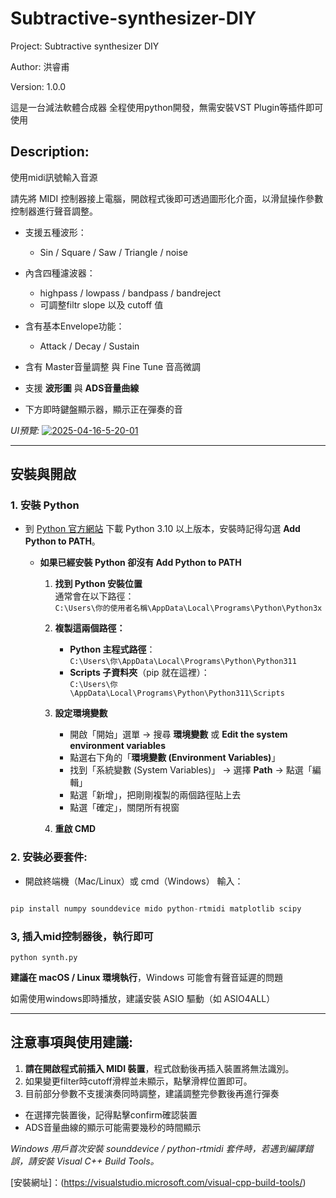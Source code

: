 # Subtractive-synthesizer-DIY


Project: Subtractive synthesizer DIY

Author: 洪睿甫 

Version: 1.0.0

這是一台減法軟體合成器
全程使用python開發，無需安裝VST Plugin等插件即可使用



## Description:

使用midi訊號輸入音源

請先將 MIDI 控制器接上電腦，開啟程式後即可透過圖形化介面，以滑鼠操作參數控制器進行聲音調整。


- 支援五種波形：
  -  Sin / Square / Saw / Triangle / noise

- 內含四種濾波器：
  - highpass / lowpass / bandpass / bandreject
  - 可調整filtr slope 以及 cutoff 值


- 含有基本Envelope功能：
  - Attack / Decay / Sustain 

 
- 含有 Master音量調整 與 Fine Tune 音高微調
 
- 支援 **波形圖** 與 **ADS音量曲線**

- 下方即時鍵盤顯示器，顯示正在彈奏的音

*UI預覽:*
<a href="https://ibb.co/LDsz0tn5"><img src="https://i.ibb.co/kVPgG8Q1/2025-04-16-5-20-01.png" alt="2025-04-16-5-20-01" border="0"></a>

---

## 安裝與開啟

### 1. 安裝 Python
- 到 [Python 官方網站](https://python.org) 下載 Python 3.10 以上版本，安裝時記得勾選 **Add Python to PATH**。

     - **如果已經安裝 Python 卻沒有 Add Python to PATH**
        1. **找到 Python 安裝位置**  
           通常會在以下路徑：  
           `C:\Users\你的使用者名稱\AppData\Local\Programs\Python\Python3x`
        
        2. **複製這兩個路徑：**
           - **Python 主程式路徑**：  
             `C:\Users\你\AppData\Local\Programs\Python\Python311`
           - **Scripts 子資料夾**（pip 就在這裡）：  
             `C:\Users\你\AppData\Local\Programs\Python\Python311\Scripts`
        
        3. **設定環境變數**
            - 開啟「開始」選單 → 搜尋 **環境變數** 或 **Edit the system environment variables**
            - 點選右下角的「**環境變數 (Environment Variables)**」
            - 找到「系統變數 (System Variables)」 → 選擇 **Path** → 點選「編輯」
            - 點選「新增」，把剛剛複製的兩個路徑貼上去
            - 點選「確定」，關閉所有視窗

        4. **重啟 CMD**



### 2. 安裝必要套件:
- 開啟終端機（Mac/Linux）或 cmd（Windows） 輸入：

```python

pip install numpy sounddevice mido python-rtmidi matplotlib scipy

```

### 3, 插入mid控制器後，執行即可

```
python synth.py
```


**建議在 macOS / Linux 環境執行**，Windows 可能會有聲音延遲的問題

如需使用windows即時播放，建議安裝 ASIO 驅動（如 ASIO4ALL）

---

## 注意事項與使用建議:

1. **請在開啟程式前插入 MIDI 裝置**，程式啟動後再插入裝置將無法識別。
2. 如果變更filter時cutoff滑桿並未顯示，點擊滑桿位置即可。
3. 目前部分參數不支援演奏同時調整，建議調整完參數後再進行彈奏

- 在選擇完裝置後，記得點擊confirm確認裝置
- ADS音量曲線的顯示可能需要幾秒的時間顯示

*Windows 用戶首次安裝 sounddevice / python-rtmidi 套件時，若遇到編譯錯誤，請安裝 Visual C++ Build Tools。*

[安裝網址]：(https://visualstudio.microsoft.com/visual-cpp-build-tools/)




